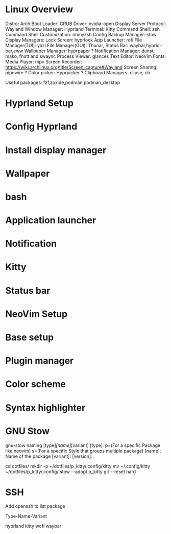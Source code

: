 # Linux Overview
Distro: Arch
Boot Loader: GRUB
Driver: nvidia-open
Display Server Protocol: Wayland
Window Manager: Hyprland
Terminal: Kitty
Command Shell: zsh
Command Shell Customization: ohmyzsh
Config Backup Manager: stow
Display Managers: 
Lock Screen: hyprlock
App Launcher: rofi 
File Manager(TUI): yazi
File Manager(GUI): Thunar,
Status Bar: waybar,hybrid-bar,eww
Wallpaper Manager: hyprpaper ?
Notification Manager: dunst, mako, fnott and swaync
Process Viewer: glances
Text Editor: NeoVim
Fonts: 
Media Player: mpv
Screen Recorder: https://wiki.archlinux.org/title/Screen_capture#Wayland
Screen Sharing: pipewire ?
Color picker: Hyprpicker ?
Clipboard Managers: clipse, cb

Useful packages: fzf,zoxide,podman,podman_desktop

# Hyprland Setup
# Config Hyprland
# Install display manager
# Wallpaper
# bash
# Application launcher
# Notification
# Kitty
# Status bar

# NeoVim Setup
# Base setup
# Plugin manager
# Color scheme
# Syntax highlighter

# GNU Stow
gnu-stow naming
[type]_[name]_[variant]
[type]: p=(For a specific Package like neovim) s=(For a specific Style that groups multiple package)
[name]: Name of the package
[variant]: 
[version]: 

cd dotfiles/
mkdir -p ~/dotfiles/p_kitty/.config/kitty
mv ~/.config/kitty ~/dotfiles/p_kitty/.config/
stow --adopt p_kitty
git --reset hard


# SSH
Add openssh to list package

Type-Name-Variant





hyprland
kitty
wofi
waybar

